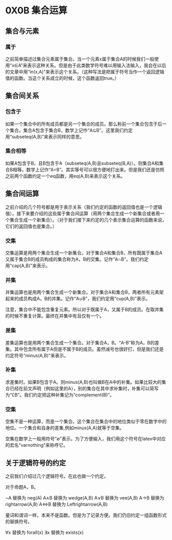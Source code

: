 # 0X0B 集合运算

## 集合与元素

### 属于

之前简单描述过集合元素属于集合。当一个元素x属于集合A的时候我们一般使用“x∈A”来表示这种关系。但是由于此类数学符号难以用输入法输入，我会在以后的文章中用“in(x,A)”来表示这个关系。（这种写法是把属于符号当作一个返回逻辑值的函数。当这个关系成立的时候，这个函数返回true。）

## 集合间关系

### 包含于

如果一个集合中的所有成员都是另一个集合的成员。那么称前一个集合包含于后一个集合。集合A包含于集合B，数学上记作“A⊆B”。这里我们约定用“subseteq(A,B)”来表示同样的意思。

### 集合相等

如果A包含于B，且B包含于A（subseteq(A,B)且subseteq(B,A)）。则集合A和集合B相等。数学上记作“A=B”。其实等号可以很方便地打出来。但是我们还是仿照之前两个函数约定一个eq函数，用eq(A,B)来表示这个关系。

## 集合间运算

之前介绍的几个符号都是用于表示关系（我们约定的函数的返回值也是一个逻辑值）。接下来要介绍的这些属于集合间运算（用两个集合生成一个新集合或者用一个集合生成一个新集合）。（对于我们接下来约定的几个表示集合运算的函数来说，它们的返回值也是集合。）

### 交集

交集运算是用两个集合生成一个新集合。对于集合A和集合B，所有既属于集合A又属于集合B的成员构成的集合称为A，B的交集。记作“A∩B”。我们约定用“cap(A,B)”来表示。

### 并集

并集运算也是用两个集合生成一个新集合。对于集合A和集合B，两者所有元素架起来的成员构成A，B的并集。记作“A∪B”，我们约定用“cup(A,B)”表示。

注意，集合中不能包含重复元素。所以对于既属于A，又属于B的成员。在取并集的时候不重复计算。最终在并集中有且仅有一个。

### 差集

差集运算也是用两个集合生成一个集合。对于集合A，B。“A-B”称为A，B的差集。其中包含所有属于A但是不属于B的成员。虽然减号也很好打，但是我们还是约定符号“minus(A,B)”来表示。

### 补集

求差集时。如果B包含于A。则minus(A,B)也叫做B在A中的补集。如果比较大的集合已经在前文声明（例如这里的A），别的集合在其中求补集时，补集可以简写为“∁B”。我们约定把这种补集记为“complement(B)”。

### 空集

空集不是一种运算，而是一个集合。这个集合在集合中的地位类似于零在数字中的地位。一个集合和自身的差集,例如minus(A,A)就等于空集。

空集在数学上一般用符号“∅”表示。为了方便输入，我们用这个符号在latex中对应的宏名“varnothing”来称呼它。

## 关于逻辑符号的约定

之前我们介绍过几个逻辑符号。在此也做一个约定。

对于命题A，B。

¬A 替换为 neg(A)
A∧B 替换为 wedge(A,B)
A∨B 替换为 vee(A,B)
A→B 替换为 rightarrow(A,B)
A⇔B 替换为 Leftrightarrow(A,B)

量词和谓词一样，本来不是函数。但是为了记录方便。我们仍旧约定一组函数形式的替换符号。

∀x 替换为 forall(x)
∃x 替换为 exists(x)
